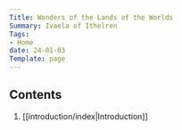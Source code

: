 ```yaml
---
Title: Wonders of the Lands of the Worlds
Summary: Ivaela of Ithelren
Tags:
- Home
date: 24-01-03
Template: page
---
```


## Contents

<!-- - [[programming-languages/index|Programming Languages]] -->
1. [[introduction/index|Introduction]]
